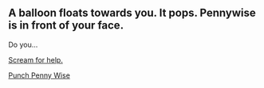 ## A balloon floats towards you. It pops. Pennywise is in front of your face.

Do you...

[Scream for help.](he-runs-away.md)

[Punch Penny Wise](jump.md)

